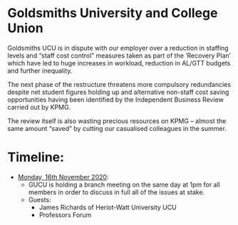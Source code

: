 # Goldsmiths University and College Union

Goldsmiths UCU is in dispute with our employer over a reduction in staffing levels and “staff cost control” measures taken as part of the ‘Recovery Plan’ which have led to huge increases in workload, reduction in AL/GTT budgets and further inequality. 

The next phase of the restructure threatens more compulsory redundancies despite net student figures holding up and alternative non-staff cost saving opportunities having been identified by the Independent Business Review carried out by KPMG. 

The review itself is also wasting precious resources on KPMG – almost the same amount “saved” by cutting our casualised colleagues in the summer. 

# Timeline:

- [Monday, 16th November 2020](http://goldsmithsucu.org/2020/11/12/gucu-ballot-for-action-starts-16-nov-branch-meeting/):
  - GUCU is holding a branch meeting on the same day at 1pm for all members in order to discuss in full all of the issues at stake.
  - Guests:
      - James Richards of Heriot-Watt University UCU
      - Professors Forum

